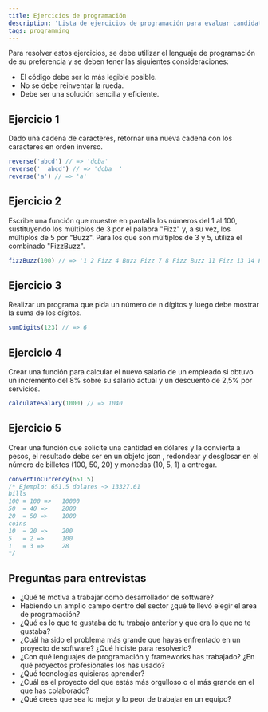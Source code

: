 ```yaml
---
title: Ejercicios de programación
description: 'Lista de ejercicios de programación para evaluar candidatos a programador'
tags: programming
---
```


Para resolver estos ejercicios, se debe utilizar el lenguaje de programación de su preferencia y se deben tener las siguientes consideraciones:

- El código debe ser lo más legible posible.
- No se debe reinventar la rueda.
- Debe ser una solución sencilla y eficiente.

## Ejercicio 1

Dado una cadena de caracteres, retornar una nueva cadena con los caracteres en orden inverso.

```javascript
reverse('abcd') // => 'dcba'
reverse('  abcd') // => 'dcba  '
reverse('a') // => 'a'
```

## Ejercicio 2

Escribe una función que muestre en pantalla los números del 1 al 100, sustituyendo los múltiplos de 3 por el palabra "Fizz" y, a su vez, los múltiplos de 5 por "Buzz". Para los que son múltiplos de 3 y 5, utiliza el combinado "FizzBuzz".

```javascript
fizzBuzz(100) // => '1 2 Fizz 4 Buzz Fizz 7 8 Fizz Buzz 11 Fizz 13 14 FizzBuzz ....'
```

## Ejercicio 3

Realizar un programa que pida un número de n dígitos y luego debe mostrar la suma de los dígitos.

```javascript
sumDigits(123) // => 6
```

## Ejercicio 4

Crear una función para calcular el nuevo salario de un empleado si obtuvo un incremento del 8% sobre su salario actual y un descuento de 2,5% por servicios.

```javascript
calculateSalary(1000) // => 1040
```

## Ejercicio 5

Crear una función que solicite una cantidad en dólares y la convierta a pesos, el resultado debe ser en un objeto json , redondear y desglosar en el número de billetes (100, 50, 20) y monedas (10, 5, 1) a entregar.

```javascript
convertToCurrency(651.5)
/* Ejemplo: 651.5 dolares ~> 13327.61
bills
100 = 100 =>   10000
50  = 40 =>    2000
20  = 50 =>    1000
coins
10  = 20 =>    200
5   = 2 =>     100
1   = 3 =>     28
*/
```

## Preguntas para entrevistas

- ¿Qué te motiva a trabajar como desarrollador de software?
- Habiendo un amplio campo dentro del sector ¿qué te llevó elegir el area de programación?
- ¿Qué es lo que te gustaba de tu trabajo anterior y que era lo que no te gustaba?
- ¿Cuál ha sido el problema más grande que hayas enfrentado en un proyecto de software? ¿Qué hiciste para resolverlo?
- ¿Con qué lenguajes de programación y frameworks has trabajado? ¿En qué proyectos profesionales los has usado?
- ¿Qué tecnologías quisieras aprender?
- ¿Cuál es el proyecto del que estás más orgulloso o el más grande en el que has colaborado?
- ¿Qué crees que sea lo mejor y lo peor de trabajar en un equipo?
